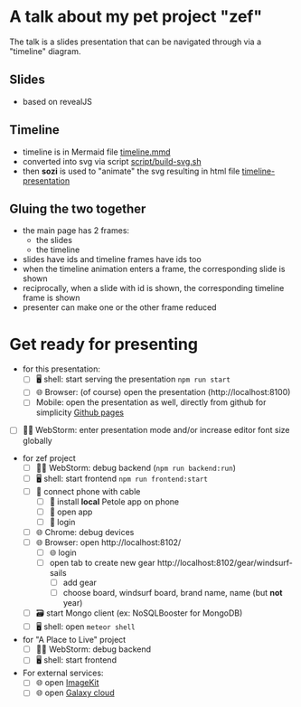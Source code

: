 # A talk about my pet project "zef"

The talk is a slides presentation that can be navigated through via a "timeline" diagram.

## Slides
- based on revealJS

## Timeline

- timeline is in Mermaid file [timeline.mmd](./timeline.mmd)
- converted into svg via script [script/build-svg.sh](./script/build-svg.sh)
- then **sozi** is used to "animate" the svg resulting in html file [timeline-presentation](./timeline-presentation)

## Gluing the two together

- the main page has 2 frames:
  - the slides
  - the timeline
- slides have ids and timeline frames have ids too
- when the timeline animation enters a frame, the corresponding slide is shown
- reciprocally, when a slide with id is shown, the corresponding timeline frame is shown
- presenter can make one or the other frame reduced


# Get ready for presenting

- for this presentation:
  - [ ] 🖥️ shell: start serving the presentation `npm run start`
  - [ ] 🌐 Browser: (of course) open the presentation (http://localhost:8100)
  - [ ] Mobile: open the presentation as well, directly from github for simplicity [Github pages](https://olivierchirouze.github.io/zef-presentation/)
- [ ] 🧑‍💻 WebStorm: enter presentation mode and/or increase editor font size globally
- for zef project
  - [ ] 🧑‍💻 WebStorm: debug backend (`npm run backend:run`)
  - [ ] 🖥️ shell: start frontend `npm run frontend:start`
  - [ ] 🔌 connect phone with cable
    - [ ] 📱 install **local** Petole app on phone
    - [ ] 📱 open app
    - [ ] 📱 login
  - [ ] 🌐 Chrome: debug devices
  - [ ] 🌐 Browser: open http://localhost:8102/
    - [ ] 🌐 login
    - [ ] open tab to create new gear http://localhost:8102/gear/windsurf-sails
      - [ ] add gear
      - [ ] choose board, windsurf board, brand name, name (but **not** year)
  - [ ] 🗃️ start Mongo client (ex: NoSQLBooster for MongoDB)
  - [ ] 🖥️ shell: open `meteor shell`
- for "A Place to Live" project
  - [ ] 🧑‍💻 WebStorm: debug backend
  - [ ] 🖥️ shell: start frontend
- For external services:
  - [ ] 🌐 open [ImageKit](https://imagekit.io/dashboard/media-library/L2dlYXIvZHVvdG9uZQ)
  - [ ] 🌐 open [Galaxy cloud](https://eu-west-1.galaxy.meteor.com/app/petole.eu.meteorapp.com/logs)